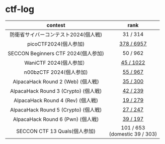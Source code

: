 # ctf-log

|contest|rank|
|:--:|:--:|
|防衛省サイバーコンテスト2024(個人戦)|31 / 314|
|picoCTF2024(個人参加)|[378 / 6957](https://play.picoctf.org/events/73/scoreboards)|
|SECCON Beginners CTF 2024(個人参加)|50 / 962|
|WaniCTF 2024(個人参加）|[45 / 1022](https://wanictf.org/2024/)|
|n00bzCTF 2024(個人参加)|[55 / 967](https://ctftime.org/event/2378)|
|AlpacaHack Round 2 (Web) (個人戦)|[35 / 300](https://alpacahack.com/ctfs/round-2/scoreboard)|
|AlpacaHack Round 3 (Crypto) (個人戦)|[42 / 239](https://alpacahack.com/ctfs/round-3/scoreboard)|
|AlpacaHack Round 4 (Rev) (個人戦)|[19 / 279](https://alpacahack.com/ctfs/round-4/scoreboard)|
|AlpacaHack Round 5 (Crypto) (個人戦)|[27 / 247](https://alpacahack.com/ctfs/round-5/scoreboard)|
|AlpacaHack Round 6 (Pwn) (個人戦)|[39 / 197](https://alpacahack.com/ctfs/round-6/scoreboard)|
|SECCON CTF 13 Quals(個人参加)|101 / 653<br>(domestic 39 / 303)|

